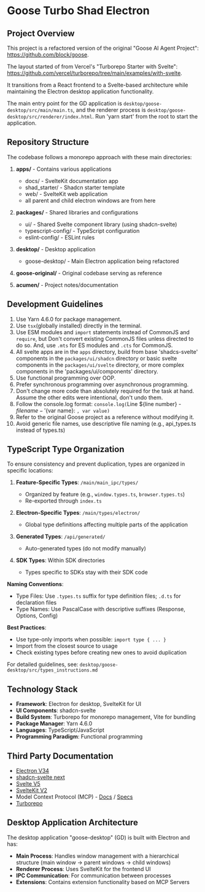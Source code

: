 # Goose Turbo Shad Electron

## Project Overview

This project is a refactored version of the original "Goose AI Agent Project": https://github.com/block/goose.

The layout started of from Vercel's "Turborepo Starter with Svelte": https://github.com/vercel/turborepo/tree/main/examples/with-svelte.

It transitions from a React frontend to a Svelte-based architecture while maintaining the Electron desktop application functionality.

The main entry point for the GD application is `desktop/goose-desktop/src/main/main.ts`, and the renderer process is `desktop/goose-desktop/src/renderer/index.html`. Run 'yarn start' from the root to start the application.

## Repository Structure

The codebase follows a monorepo approach with these main directories:

1. **apps/** - Contains various applications

   - docs/ - SvelteKit documentation app
   - shad_starter/ - Shadcn starter template
   - web/ - SvelteKit web application
   - all parent and child electron windows are from here

2. **packages/** - Shared libraries and configurations

   - ui/ - Shared Svelte component library (using shadcn-svelte)
   - typescript-config/ - TypeScript configuration
   - eslint-config/ - ESLint rules

3. **desktop/** - Desktop application

   - goose-desktop/ - Main Electron application being refactored

4. **goose-original/** - Original codebase serving as reference

5. **acumen/** - Project notes/documentation

## Development Guidelines

1. Use Yarn 4.6.0 for package management.
2. Use `tsx`(globally installed) directly in the terminal.
3. Use ESM modules and `import` statements instead of CommonJS and `require`, but Don't convert existing CommonJS files unless directed to do so. And, use `.mts` for ES modules and `.cts` for CommonJS.
4. All svelte apps are in the `apps` directory, build from base 'shadcs-svelte' components in the `packages/ui/shadcn` directory or basic svelte components in the `packages/ui/svelte` directory, or more complex components in the 'packages/ui/components' directory.
5. Use functional programming over OOP.
6. Prefer synchronous programming over asynchronous programming.
7. Don't change more code than absolutely required for the task at hand. Assume the other edits were intentional, don't undo them.
8. Follow the console.log format: `console.log(`Line ${line number} - ${file name} - '${var name}: `, var value)`
9. Refer to the original Goose project as a reference without modifying it.
10. Avoid generic file names, use descriptive file naming (e.g., api_types.ts instead of types.ts)

## TypeScript Type Organization

To ensure consistency and prevent duplication, types are organized in specific locations:

1. **Feature-Specific Types**: `/main/main_ipc/types/`

   - Organized by feature (e.g., `window.types.ts`, `browser.types.ts`)
   - Re-exported through `index.ts`

2. **Electron-Specific Types**: `/main/types/electron/`

   - Global type definitions affecting multiple parts of the application

3. **Generated Types**: `/api/generated/`

   - Auto-generated types (do not modify manually)

4. **SDK Types**: Within SDK directories
   - Types specific to SDKs stay with their SDK code

**Naming Conventions**:

- Type Files: Use `.types.ts` suffix for type definition files; `.d.ts` for declaration files
- Type Names: Use PascalCase with descriptive suffixes (Response, Options, Config)

**Best Practices**:

- Use type-only imports when possible: `import type { ... }`
- Import from the closest source to usage
- Check existing types before creating new ones to avoid duplication

For detailed guidelines, see: `desktop/goose-desktop/src/types_instructions.md`

## Technology Stack

- **Framework**: Electron for desktop, SvelteKit for UI
- **UI Components**: shadcn-svelte
- **Build System**: Turborepo for monorepo management, Vite for bundling
- **Package Manager**: Yarn 4.6.0
- **Languages**: TypeScript/JavaScript
- **Programming Paradigm**: Functional programming

## Third Party Documentation

- [Electron V34](https://www.electronjs.org/docs)
- [shadcn-svelte next](https://ui.shadcn.com/docs/installation/svelte)
- [Svelte V5](https://svelte.dev/docs/introduction)
- [SvelteKit V2](https://svelte.dev/docs/kit/introduction)
- Model Context Protocol (MCP) - [Docs](https://modelcontextprotocol.io/introduction) / [Specs](https://spec.modelcontextprotocol.io/specification/2024-11-05/)
- [Turborepo](https://turbo.build/repo/docs)

## Desktop Application Architecture

The desktop application "goose-desktop" (GD) is built with Electron and has:

- **Main Process**: Handles window management with a hierarchical structure (main window → parent windows → child windows)
- **Renderer Process**: Uses SvelteKit for the frontend UI
- **IPC Communication**: For communication between processes
- **Extensions**: Contains extension functionality based on MCP Servers
